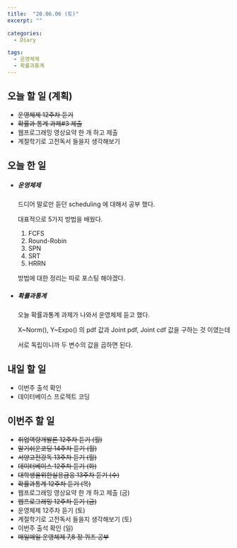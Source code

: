 ```yaml
---
title:  "20.06.06 (토)"
excerpt: ""

categories:
  - Diary

tags:
  - 운영체제
  - 확률과통계
---
```


## 오늘 할 일 (계획)

- ~~운영체제 12주차 듣기~~
- ~~확률과 통계 과제#3 제출~~
- 웹프로그래밍 영상요약 한 개 하고 제출
- 계절학기로 고전독서 들을지 생각해보기

## 오늘 한 일

- ##### 운영체제

  드디어 말로만 듣던 scheduling 에 대해서 공부 했다.

  대표적으로 5가지 방법을 배웠다.

  1. FCFS
  2. Round-Robin
  3. SPN
  4. SRT
  5. HRRN

  방법에 대한 정리는 따로 포스팅 해야겠다.

- ##### 확률과통계

  오늘 확률과통계 과제가 나와서 운영체제 듣고 했다.

  X~Norm(), Y~Expo() 의 pdf 값과 Joint pdf, Joint cdf 값을 구하는 것 이였는데

  서로 독립이니까 두 변수의 값을 곱하면 된다.


## 내일 할 일

- 이번주 출석 확인
- 데이터베이스 프로젝트 코딩

## 이번주 할 일

- ~~취업역량개발론 12주차 듣기 (월)~~
- ~~알기쉬운코딩 14주차 듣기 (월)~~
- ~~서양고전강독 13주차 듣기 (월)~~
- ~~데이터베이스 12주차 듣기 (화)~~
- ~~대학생을위한실용금융 13주차 듣기 (수)~~
- ~~확률과통계 12주차 듣기 (목)~~
- 웹프로그래밍 영상요약 한 개 하고 제출 (금)
- ~~웹프로그래밍 12주차 듣기 (금)~~
- 운영체제 12주차 듣기 (토)
- 계절학기로 고전독서 들을지 생각해보기 (토)
- 이번주 출석 확인 (일)
- ~~매일매일 운영체제 7,8 장 퀴즈 공부~~

